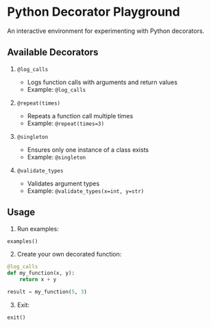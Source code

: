 # Python Decorator Playground

An interactive environment for experimenting with Python decorators.

## Available Decorators

1. `@log_calls`
   - Logs function calls with arguments and return values
   - Example: `@log_calls`

2. `@repeat(times)`
   - Repeats a function call multiple times
   - Example: `@repeat(times=3)`

3. `@singleton`
   - Ensures only one instance of a class exists
   - Example: `@singleton`

4. `@validate_types`
   - Validates argument types
   - Example: `@validate_types(x=int, y=str)`

## Usage

1. Run examples:
```python
examples()
```

2. Create your own decorated function:
```python
@log_calls
def my_function(x, y):
    return x + y

result = my_function(5, 3)
```

3. Exit:
```python
exit()
```